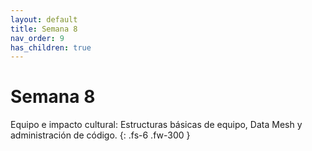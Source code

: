 ```yaml
---
layout: default
title: Semana 8
nav_order: 9
has_children: true
---
```


# Semana 8

Equipo e impacto cultural: Estructuras básicas de equipo, Data Mesh y administración de código.
{: .fs-6 .fw-300 }